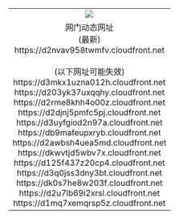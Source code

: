 ﻿<table>
  <tr></tr>
  <tr><td colspan=2 align=center><img src="https://d2nvav958twmfv.cloudfront.net/Up/oGate.jpg" /></td></tr>
  <tr><td colspan=2 align=center>网门动态网址<br/>(最新)
<br>https://d2nvav958twmfv.cloudfront.net
<br/><br/>(以下网址可能失效)
<br>https://d3mkx1uzna012h.cloudfront.net
<br>https://d203yk37uxqqhy.cloudfront.net
<br>https://d2rme8khh4o00z.cloudfront.net
<br>https://d2djnj5pmfc5pj.cloudfront.net
<br>https://d3uyfgiod2n97a.cloudfront.net
<br>https://db9mafeupxryb.cloudfront.net
<br>https://d2awbsh4uea5md.cloudfront.net
<br>https://dkwvtjd5wbv7x.cloudfront.net
<br>https://d125f437z20cp4.cloudfront.net
<br>https://d3q0jss3dny3bt.cloudfront.net
<br>https://dk0s7he8w203f.cloudfront.net
<br>https://d2u7lb69i2xrsl.cloudfront.net
<br>https://d1mq7xemqrsp5z.cloudfront.net
    </td>
  </tr>
</table>
